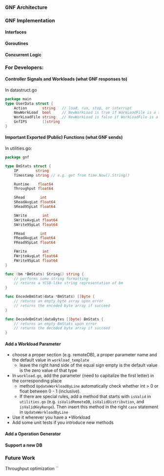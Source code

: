 ### GNF Architecture

### GNF Implementation
#### Interfaces
#### Goroutines
#### Concurrent Logic

### For Developers:
#### Controller Signals and Workloads (what GNF responses to)

In datastruct.go
```go
package main
type UserData struct {
	Action       string   // load, run, stop, or interrupt
	NewWorkLoad  bool     // NewWorkLoad is true if WorkLoadFile is a string of wl parameters and values; 
	WorkLoadFile string   // NewWorkLoad is false if WorkLoadFile is a gnf instance local file path
	GnfIPS       []string
}

```
#### Important Exported (Public) Functions (what GNF sends)

In utilities.go:
```go
package gnf

type BmStats struct {
	IP        string
	Timestamp string // e.g. get from time.Now().String()

	Runtime    float64
	Throughput float64

	SRead       int
	SReadAvgLat float64
	SRead95pLat float64

	SWrite       int
	SWriteAvgLat float64
	SWrite95pLat float64

	FRead       int
	FReadAvgLat float64
	FRead95pLat float64

	FWrite       int
	FWriteAvgLat float64
	FWrite95pLat float64
}

func (bm *BmStats) String() string {
	// performs some string formatting
	// returns a YCSB-like string representation of bm
}

func EncodeBmStat(data *BmStats) []byte {
    // returns an empty byte array upon error
    // returns the encoded byte array if succeed
}

func DecodeBmStat(dataBytes []byte) BmStats {
    // returns an empty BmStats upon error
    // returns the decoded byte array if succeed
}

```

#### Add a Workload Parameter

- choose a proper section (e.g. remoteDB), a proper parameter name and the default value in `workload_template`
    - leave the right hand side of the equal sign empty is the default value is the zero value of that type
- In `workload.go`, add the parameter (need to capitalize the first letter) in the corresponding place
    - method `UpdateWorkloadByLine` automatically check whether int > 0 or float between 0 - 1 (inclusive). 
    - If there are special rules, add a method that starts with `isValid` in `utilities.go` (e.g. `isValidRemoteDB`, `isValidDistribution`, and `isValidKeyRange`). Then insert this method in the right `case` statement in `UpdateWorkloadByLine`
- Use it wherever you have a *Workload
- Add some unit tests if you introduce new methods

#### Add a Operation Generator


#### Support a new DB

### Future Work

Throughput optimization
``